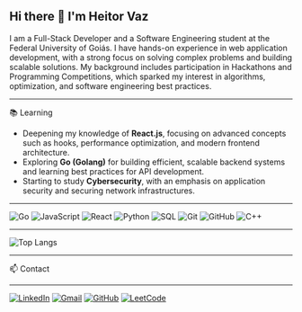 ## Hi there 👋 I'm Heitor Vaz
I am a Full-Stack Developer and a Software Engineering student at the Federal University of Goiás. I have hands-on experience in web application development, with a strong focus on solving complex problems and building scalable solutions. My background includes participation in Hackathons and Programming Competitions, which sparked my interest in algorithms, optimization, and software engineering best practices.

---

📚 Learning
- Deepening my knowledge of **React.js**, focusing on advanced concepts such as hooks, performance optimization, and modern frontend architecture.
- Exploring **Go (Golang)** for building efficient, scalable backend systems and learning best practices for API development.
- Starting to study **Cybersecurity**, with an emphasis on application security and securing network infrastructures.

---

![Go](https://img.shields.io/badge/Go-00ADD8?style=flat&logo=go&logoColor=white)
![JavaScript](https://img.shields.io/badge/JavaScript-F7DF1E?style=flat&logo=javascript&logoColor=black)
![React](https://img.shields.io/badge/React-20232A?style=flat&logo=react&logoColor=61DAFB)
![Python](https://img.shields.io/badge/Python-3776AB?style=flat&logo=python&logoColor=white)
![SQL](https://img.shields.io/badge/SQL-4479A1?style=flat&logo=sqlite&logoColor=white)
![Git](https://img.shields.io/badge/Git-F05032?style=flat&logo=git&logoColor=white)
![GitHub](https://img.shields.io/badge/GitHub-181717?style=flat&logo=github&logoColor=white)
![C++](https://img.shields.io/badge/C++-00599C?style=flat&logo=c%2B%2B&logoColor=white)


---

![Top Langs](https://github-readme-stats.vercel.app/api/top-langs/?username=Heitorvazeg&layout=compact&langs_count=8&theme=tokyonight)

---

📫 Contact

---

[![LinkedIn](https://img.shields.io/badge/LinkedIn-0A66C2?style=for-the-badge&logo=linkedin&logoColor=white)](https://www.linkedin.com/in/heitor-vaz/)
[![Gmail](https://img.shields.io/badge/Gmail-D14836?style=for-the-badge&logo=gmail&logoColor=white)](mailto:heitorvazeg@gmail.com)
[![GitHub](https://img.shields.io/badge/GitHub-181717?style=for-the-badge&logo=github&logoColor=white)](https://github.com/Heitorvazeg)
[![LeetCode](https://img.shields.io/badge/LeetCode-FFA116?style=for-the-badge&logo=leetcode&logoColor=black)](https://leetcode.com/u/HeitorVaz/)


<!--
**Heitorvazeg/Heitorvazeg** is a ✨ _special_ ✨ repository because its `README.md` (this file) appears on your GitHub profile.

Here are some ideas to get you started:

- 🔭 I’m currently working on ...
- 🌱 I’m currently learning ...
- 👯 I’m looking to collaborate on ...
- 🤔 I’m looking for help with ...
- 💬 Ask me about ...
- 📫 How to reach me: ...
- 😄 Pronouns: ...
- ⚡ Fun fact: ...
-->
